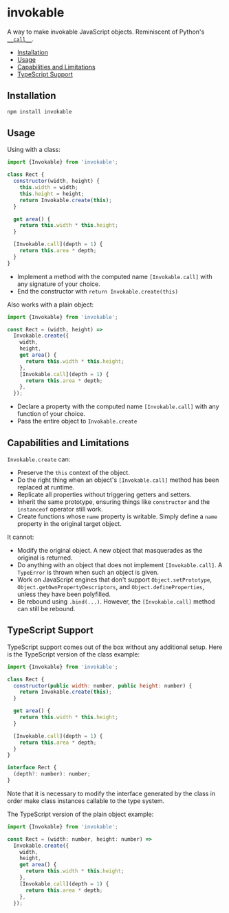 # invokable

A way to make invokable JavaScript objects. Reminiscent of Python's [`__call__`](https://docs.python.org/3/reference/datamodel.html#object.__call__).

* [Installation](#installation)
* [Usage](#usage)
* [Capabilities and Limitations](#capabilities-and-limitations)
* [TypeScript Support](#typescript-support)

## Installation

```bash
npm install invokable
```

## Usage

Using with a class:

```js
import {Invokable} from 'invokable';

class Rect {
  constructor(width, height) {
    this.width = width;
    this.height = height;
    return Invokable.create(this);
  }

  get area() {
    return this.width * this.height;
  }

  [Invokable.call](depth = 1) {
    return this.area * depth;
  }
}
```

* Implement a method with the computed name `[Invokable.call]` with any
  signature of your choice.
* End the constructor with `return Invokable.create(this)`

Also works with a plain object:

```js
import {Invokable} from 'invokable';

const Rect = (width, height) =>
  Invokable.create({
    width,
    height,
    get area() {
      return this.width * this.height;
    },
    [Invokable.call](depth = 1) {
      return this.area * depth;
    },
  });
```

* Declare a property with the computed name `[Invokable.call]` with any
  function of your choice.
* Pass the entire object to `Invokable.create`

## Capabilities and Limitations

`Invokable.create` can:

* Preserve the `this` context of the object.
* Do the right thing when an object's `[Invokable.call]` method has been
  replaced at runtime.
* Replicate all properties without triggering getters and setters.
* Inherit the same prototype, ensuring things like `constructor` and the
  `instanceof` operator still work.
* Create functions whose `name` property is writable. Simply define a `name`
  property in the original target object.

It cannot:

* Modify the original object. A new object that masquerades as the original is
  returned.
* Do anything with an object that does not implement `[Invokable.call]`. A
  `TypeError` is thrown when such an object is given.
* Work on JavaScript engines that don't support `Object.setPrototype`,
  `Object.getOwnPropertyDescriptors`, and `Object.defineProperties`, unless
  they have been polyfilled.
* Be rebound using `.bind(...)`. However, the `[Invokable.call]` method can
  still be rebound.

## TypeScript Support

TypeScript support comes out of the box without any additional setup. Here is
the TypeScript version of the class example:

```js
import {Invokable} from 'invokable';

class Rect {
  constructor(public width: number, public height: number) {
    return Invokable.create(this);
  }

  get area() {
    return this.width * this.height;
  }

  [Invokable.call](depth = 1) {
    return this.area * depth;
  }
}

interface Rect {
  (depth?: number): number;
}
```

Note that it is necessary to modify the interface generated by the class in
order make class instances callable to the type system.

The TypeScript version of the plain object example:

```js
import {Invokable} from 'invokable';

const Rect = (width: number, height: number) =>
  Invokable.create({
    width,
    height,
    get area() {
      return this.width * this.height;
    },
    [Invokable.call](depth = 1) {
      return this.area * depth;
    },
  });
```
